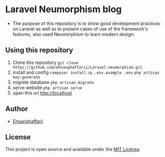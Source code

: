 # Laravel Neumorphism blog 

* The purpose of this repository is to show good development practices on Laravel as well as to present cases of use of the framework's features, also used Neumorphism to learn modern design.

## Using this repository

1. Clone this repository
    `git clone https://github.com/ehsanghaffarii/Laravel-neumorphism.git`
2. install and config
    `composer install`
    `cp .env.example .env`
    `php artisan key:generate`
3. migrate database
    `php artisan migrate`
4. serve website
    `php artisan serve`
5. open this url
    [http://localhost](http://localhost)

    
## Author

- [Ehsanghaffarii](https://Ehsanghaffarii.ir)

## License

This project is open source and available under the [MIT License](https://github.com/taniarascia/taniarascia.com/blob/master/LICENSE).
